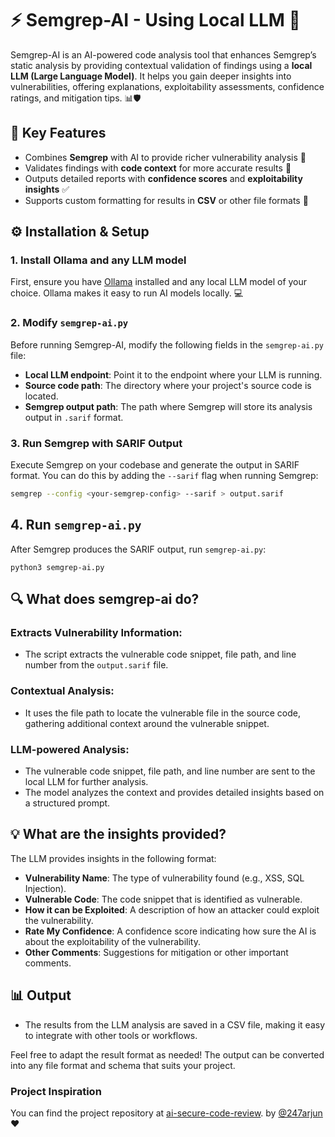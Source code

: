 # ⚡️ Semgrep-AI - Using Local LLM 🚀

Semgrep-AI is an AI-powered code analysis tool that enhances Semgrep’s static analysis by providing contextual validation of findings using a **local LLM (Large Language Model)**. It helps you gain deeper insights into vulnerabilities, offering explanations, exploitability assessments, confidence ratings, and mitigation tips. 📊🛡️

## 🌟 Key Features

- Combines **Semgrep** with AI to provide richer vulnerability analysis 🧠
- Validates findings with **code context** for more accurate results 📂
- Outputs detailed reports with **confidence scores** and **exploitability insights** ✅
- Supports custom formatting for results in **CSV** or other file formats 📝

## ⚙️ Installation & Setup

### 1. Install Ollama and any LLM model

First, ensure you have [Ollama](https://ollama.ai/) installed and any local LLM model of your choice. Ollama makes it easy to run AI models locally. 💻

### 2. Modify `semgrep-ai.py`

Before running Semgrep-AI, modify the following fields in the `semgrep-ai.py` file:

- **Local LLM endpoint**: Point it to the endpoint where your LLM is running.
- **Source code path**: The directory where your project's source code is located.
- **Semgrep output path**: The path where Semgrep will store its analysis output in `.sarif` format.

### 3. Run Semgrep with SARIF Output

Execute Semgrep on your codebase and generate the output in SARIF format. You can do this by adding the `--sarif` flag when running Semgrep:

```bash
semgrep --config <your-semgrep-config> --sarif > output.sarif
```

## 4. Run `semgrep-ai.py`

After Semgrep produces the SARIF output, run `semgrep-ai.py`:

```
python3 semgrep-ai.py
```

## 🔍 What does semgrep-ai do?

### Extracts Vulnerability Information:
- The script extracts the vulnerable code snippet, file path, and line number from the `output.sarif` file.

### Contextual Analysis:
- It uses the file path to locate the vulnerable file in the source code, gathering additional context around the vulnerable snippet.

### LLM-powered Analysis:
- The vulnerable code snippet, file path, and line number are sent to the local LLM for further analysis.
- The model analyzes the context and provides detailed insights based on a structured prompt.

## 💡 What are the insights provided?

The LLM provides insights in the following format:

- **Vulnerability Name**: The type of vulnerability found (e.g., XSS, SQL Injection).
- **Vulnerable Code**: The code snippet that is identified as vulnerable.
- **How it can be Exploited**: A description of how an attacker could exploit the vulnerability.
- **Rate My Confidence**: A confidence score indicating how sure the AI is about the exploitability of the vulnerability.
- **Other Comments**: Suggestions for mitigation or other important comments.

## 📊 Output

- The results from the LLM analysis are saved in a CSV file, making it easy to integrate with other tools or workflows. 


Feel free to adapt the result format as needed! The output can be converted into any file format and schema that suits your project.

### Project Inspiration
You can find the project repository at [ai-secure-code-review](https://github.com/247arjun/ai-secure-code-review/tree/main). by [@247arjun](https://github.com/247arjun) ♥️
